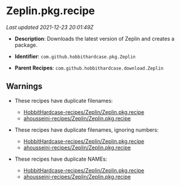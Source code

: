 # Zeplin.pkg.recipe

_Last updated 2021-12-23 20:01:49Z_

- **Description**: Downloads the latest version of Zeplin and creates a package.

- **Identifier**: `com.github.hobbithardcase.pkg.Zeplin`

- **Parent Recipes**: `com.github.hobbithardcase.download.Zeplin`


## Warnings

- These recipes have duplicate filenames:
    - [HobbitHardcase-recipes/Zeplin/Zeplin.pkg.recipe](/autopkg-dupe-tracker/HobbitHardcase-recipes/Zeplin/Zeplin.pkg.recipe)
    - [ahousseini-recipes/Zeplin/Zeplin.pkg.recipe](/autopkg-dupe-tracker/ahousseini-recipes/Zeplin/Zeplin.pkg.recipe)

- These recipes have duplicate filenames, ignoring numbers:
    - [HobbitHardcase-recipes/Zeplin/Zeplin.pkg.recipe](/autopkg-dupe-tracker/HobbitHardcase-recipes/Zeplin/Zeplin.pkg.recipe)
    - [ahousseini-recipes/Zeplin/Zeplin.pkg.recipe](/autopkg-dupe-tracker/ahousseini-recipes/Zeplin/Zeplin.pkg.recipe)

- These recipes have duplicate NAMEs:
    - [HobbitHardcase-recipes/Zeplin/Zeplin.pkg.recipe](/autopkg-dupe-tracker/HobbitHardcase-recipes/Zeplin/Zeplin.pkg.recipe)
    - [ahousseini-recipes/Zeplin/Zeplin.pkg.recipe](/autopkg-dupe-tracker/ahousseini-recipes/Zeplin/Zeplin.pkg.recipe)
